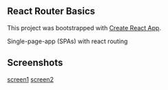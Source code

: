 ## React Router Basics
This project was bootstrapped with [Create React App](https://github.com/facebookincubator/create-react-app).

Single-page-app (SPAs) with react routing

## Screenshots

[screen1](https://img4.hostingpics.net/pics/350094ScreenShot20170725at60456PM.png)
[screen2](https://img4.hostingpics.net/pics/974819ScreenShot20170725at60505PM.png)
